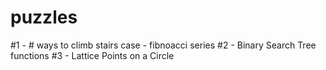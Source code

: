 # puzzles
#1 - # ways to climb stairs case - fibnoacci series
#2 - Binary Search Tree functions
#3 - Lattice Points on a Circle
